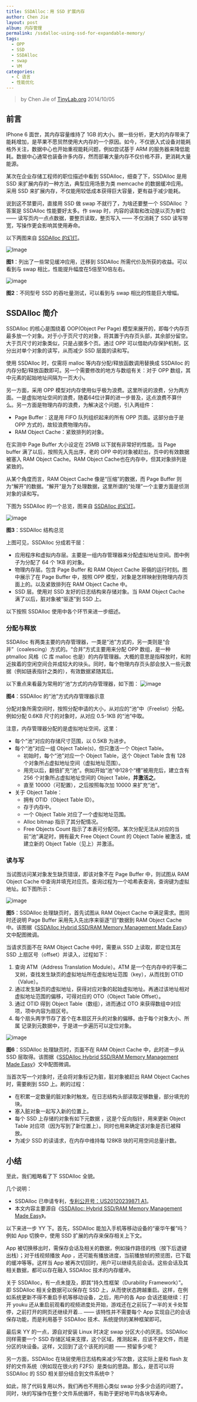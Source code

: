 ```yaml
---
title: SSDAlloc：用 SSD 扩展内存
author: Chen Jie
layout: post
album: 内存管理
permalink: /ssdalloc-using-ssd-for-expandable-memory/
tags:
  - OPP
  - SSD
  - SSDAlloc
  - swap
  - VM
categories:
  - C 语言
  - 性能优化
---
```


> by Chen Jie of [TinyLab.org][1]
> 2014/10/05


## 前言

IPhone 6 面世，其内存容量维持了 1GB 的大小。据一些分析，更大的内存带来了能耗增加，是苹果不愿贸然使用大内存的一个原因。如今，不仅嵌入式设备对能耗格外关注，数据中心也开始重视能耗问题，例如尝试基于 ARM 的服务器来降低能耗。数据中心通常也装备许多内存，然而部署大量内存不仅价格不菲，更消耗大量能源。

某次在企业存储工程师的职位描述中看到 SSDAlloc，细查了下，SSDAlloc 是用 SSD 来扩展内存的一种方法，典型应用场景为类 memcache 的数据缓冲应用。采用 SSD 来扩展内存，不仅能用较低成本获得巨大容量，更有益于减少能耗。

说到这不禁要问，直接用 SSD 做 swap 不就行了，为啥还要整一个 SSDAlloc ？答案是 SSDAlloc 性能要好太多。作 swap 时，内容的读取和改动是以页为单位 —— 读写页内一点点数据，要整页读取，整页写入 —— 不仅消耗了 SSD 读写带宽，写操作更会影响其使用寿命。

以下两图来自 [SSDAlloc 的幻灯][2]。

![Image][3]

**图1**：列出了一些常见缓冲应用，迁移到 SSDAlloc 所需代价及所获的收益。可以看到与 swap 相比，性能提升幅度在5倍至10倍左右。


![image][4]

**图2**：不同型号 SSD 的吞吐量测试，可以看到与 swap 相比的性能巨大增幅。

## SSDAlloc 简介

SSDAlloc 的核心是围绕着 OOP(Object Per Page) 模型来展开的，即每个内存页最多放一个对象。对于小于页尺寸的对象，将其置于内存页头部，其余部分留空。大于页尺寸的对象类似，只是占据多个页。通过 OPP 可以借助内存保护机制，区分出对单个对象的读写，从而减少 SSD 层面的读和写。

使用 SSDAlloc 时，仅需将 malloc 等内存分配/释放函数调用替换成 SSDAlloc 的内存分配/释放函数即可。另一个需要修改的地方与数组有关：对于 OPP 数组，其中元素的起始地址间隔为一页大小。

另一方面，采用 OPP 模型对内存使用似乎极为浪费。这里所说的浪费，分为两方面。一是虚拟地址空间的浪费，随着64位计算的进一步普及，这点浪费不算什么。另一方面是物理内存的浪费，为解决这个问题，引入两组件：

  * Page Buffer：这是用 FIFO 队列组织起来的所有 OPP 页面。这部分由于是 OPP 方式的，故较浪费物理内存。
  * RAM Object Cache：紧致排列的对象。

在实测中 Page Buffer 大小设定在 25MB 以下就有非常好的性能。当 Page buffer 满了以后，按照先入先出序，老的 OPP 中的对象被赶出，页中的有效数据被塞入 RAM Object Cache。RAM Object Cache也在内存中，但其对象排列是紧致的。

从某个角度而言，RAM Object Cache 像是“压缩”的数据，而 Page Buffer 则为“解开”的数据。“解开”是为了处理数据，这里所谓的“处理”一个主要方面是侦测对象的读和写。

下图为 SSDAlloc 的一个总览，图来自 [SSDAlloc 的幻灯][2]。

![image][5]

**图3**：SSDAlloc 结构总览


上图可见，SSDAlloc 分成若干层：

  * 应用程序和虚拟内存层。主要是一组内存管理器来分配虚拟地址空间。图中例子为分配了 64 个 1KB 的对象。
  * 物理内存层。包含 Page Buffer 和 RAM Object Cache 哥倆的运行时刻。图中展示了在 Page Buffer 中，按照 OPP 模型，对象是怎样映射到物理内存页面上的。以及紧致排列在 RAM Object Cache 中。
  * SSD 层。使用对 SSD 友好的日志结构来存储对象。当 RAM Object Cache 满了以后，脏对象被“驱逐”到 SSD 上。

以下按照 SSDAlloc 使用中各个环节来进一步细述。

### 分配与释放

SSDAlloc 有两类主要的内存管理器，一类是“池”方式的，另一类则是“合并”（coalescing）方式的。“合并”方式主要用来分配 OPP 数组，是一种 ptmalloc 风格（C 库 malloc 也是）的内存管理器。大概的意思是指释放时，和附近挨着的空闲空间合并成较大的块头。同时，每个物理内存页头部会放入一些元数据（例如链表指针之类的），有效数据紧随其后。

以下重点来看最为常用的“池”方式的内存管理器，如下图： ![image][6]

**图4**：SSDAlloc 的“池”方式内存管理器示意


分配对象所需空间时，按照分配申请的大小，从对应的“池”中（Freelist）分配。例如分配 0.6KB 尺寸的对象时，从对应 0.5-1KB 的“池”中取。

注意，内存管理器分配的是虚拟地址空间，这里：

  * 每个“池”对应的存储尺寸范围，以 0.5KB 为进步。
  * 每个“池”对应一组 Object Table(s)，但只激活一个 Object Table。
      * 初始时，每个“池”对应一个 Object Table，这个 Object Table 含有 128 个对象所占虚拟地址空间（虚拟地址范围）。
      * 用完以后，翻倍扩充“池”。例如开始“池”中128个“槽”被用完后，建立含有 256 个对象所占虚拟地址空间的 Object Table，**并激活之**。
      * 直至 10000（可配置），之后按照每次加 10000 来扩充“池”。
  * 关于 Object Table：
      * 拥有 OTID（Object Table ID）。
      * 存于内存中。
      * 一个 Object Table 对应了一个虚拟地址范围。
      * Alloc bitmap 指示了其分配情况。
      * Free Objects Count 指示了本表可分配项。某次分配无法从对应的当前“池”满足时，拥有最大 Free Object Count 的 Object Table 被激活，或建立新的 Object Table（见上）并激活。

### 读与写

当试图访问某对象发生缺页错误，即该对象不在 Page Buffer 中，则试图从 RAM Object Cache 中查询并填充对应页。查询过程为一个哈希表查询，查询键为虚拟地址。如下图所示：

![image][7]

**图5**：SSDAlloc 处理缺页时，首先试图从 RAM Object Cache 中满足需求。图同时还说明 Page Buffer 采用先入先出序来驱逐“旧”数据到 RAM Object Cache 中。该图据《[SSDAlloc Hybrid SSD/RAM Memory Management Made Easy][8]》文中配图微调。

当请求页面不在 RAM Object Cache 中时，需要从 SSD 上读取，即定位其在 SSD 上扇区号（offset）并读入，过程如下：

  1. 查询 ATM（Address Translation Module）。ATM 是一个在内存中的平衡二叉树，查找发生缺页的虚拟地址所在虚拟地址范围（key），从而找到 OTID（Value）。
  2. 通过发生缺页的虚拟地址，获得对应对象的起始虚拟地址。再通过该地址相对虚拟地址范围的偏移，可得对应的 OTO（Object Table Offset）。
  3. 通过 OTID 得到 Object Table（数组），进而通过 OTO 来获得数组中对应项，项中内容为扇区号。
  4. 每个扇头两字节存了首个在本扇区开头的对象的偏移。由于每个对象大小、所属 记录到元数据中，于是进一步遍历可以定位对象。

![image][9]

**图6**：SSDAlloc 处理缺页时，页面不在 RAM Object Cache 中，此时进一步从 SSD 层取得。该图据《[SSDAlloc Hybrid SSD/RAM Memory Management Made Easy][8]》文中配图微调。

当首次写一个对象时，还会将对象标记为脏，脏对象被赶出 RAM Object Caches时，需要刷到 SSD 上。刷的过程：

  * 在积累一定数量的脏对象时触发。在日志结构头部读取足够数量，部分填充的块。
  * 塞入脏对象一起写入新的位置上。
  * 每个 SSD 上存储的对象有如下元数据 ，这是个反向指针，用来更新 Object Table 对应项（因为写到了新位置上）。同时也用来确定该对象是否已被释放。
  * 为减少 SSD 的读请求，在内存中维持每 128KB 块的可用空间总量计数。

## 小结

至此，我们粗略看了下 SSDAlloc 全貌。

几个说明：

  * SSDAlloc 已申请专利，[专利公开号：US20120239871 A1][10]。
  * 本文内容主要源自《[SSDAlloc: Hybrid SSD/RAM Memory Management Made Easy][8]》。

以下来进一步 YY 下。首先，SSDAlloc 能加入手机等移动设备的“豪华午餐”吗？例如 App 切换中，使用 SSD 扩展的内存来保存相关上下文。

App 被切换移出时，需保存会话及相关的数据，例如操作路径的栈（按下后退键出栈）；对于线视频播放 App ，还可能有播放进度，当前播放帧的预览图，已下载的缓冲等等。这样当 App 被再次切回时，用户可以继续先前会话。这些会话及其相关数据，都可以存在融入 SSDAlloc 技术的内存缓冲。

关于 SSDAlloc，有一点未提及，即其“持久性框架（Durability Framework）”。即 SSDAlloc 相关全数据可以保存在 SSD 上，从而使状态跨越重启。这样，在例如系统更新不得不重启手机等移动设备，之后，用户的各 App 会话还能继续：打开 youku 还从重启前观看的视频进度处开始，游戏还在之前玩了一半的关卡处暂停，之前打开的网页还继续开着&#8230; —— 该特性并不需要每个 App 实现自己的会话保存功能，而是利用基于 SSDAlloc 技术、系统提供的某种框架即可。

最后来 YY 的一点，源自对安装 Linux 时决定 swap 分区大小的厌恶。SSDAlloc 同样需要一个 SSD 存储区域来支撑，这个区域，推测起来，应该不是文件，而是分区的块设备。这样，又回到了这个该死的问题 —— 预留多少呢？

另一方面，SSDAlloc 在块层使用日志结构来减少写次数，这实际上是和 flash 友好的文件系统（例如现在很火的 F2FS）是类似的思路。那么，是否可以将 SSDAlloc 的 SSD 相关部分结合到文件系统中？

如此，除了代码复用以外，我们再也不用担心类似 swap 分多少合适的问题了。同时，块的写操作在整个文件系统循环，有助于更好地平均各块写寿命。





 [1]: http://tinylab.org
 [2]: http://www.cs.princeton.edu/~abadam/papers/ssdalloc_slides.pdf
 [3]: /wp-content/uploads/2014/10/SSDAlloc-result.jpg
 [4]: /wp-content/uploads/2014/10/SSDAlloc-thtoughtput-bench.jpg
 [5]: /wp-content/uploads/2014/10/SSDAlloc-overview.jpg
 [6]: /wp-content/uploads/2014/10/SSDAlloc-alloc-pool.jpg
 [7]: /wp-content/uploads/2014/10/SSDAlloc-rw-swap1.jpg
 [8]: http://www.cs.princeton.edu/~abadam/papers/ssdalloc.pdf
 [9]: /wp-content/uploads/2014/10/SSDAlloc-rw-swap2.jpg
 [10]: http://www.google.com/patents/US20120239871
